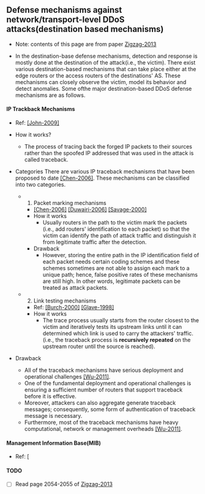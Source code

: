 ﻿Defense mechanisms against network/transport-level DDoS attacks(destination based mechanisms)
---

- Note: contents of this page are from paper [Zigzag-2013](https://github.com/hxwang/Security-Summary/blob/master/papers/ZargarJ13_Survey_Defense-Mechanism-against-DDoS.md)

- In the destination-base defense mechanisms, detection and response is mostly done at the destination of the attack(i.e., the victim). There exist various destination-based mechanisms that can take place either at the edge routers or the access routers of the destinations' AS. These mechanisms can closely observe the victim, model its behavior and detect anomalies. Some ofthe major destination-based DDoS defense mechanisms are as follows.

#### IP Trackback Mechanisms
- Ref: [[John-2009]](http://academypublisher.com/ijrte/vol01/no02/ijrte0102241245.pdf) 
- How it works?
	- The process of tracing back the forged IP packets to their sources rather than the spoofed IP addressed that was used in the attack is called traceback.
	
	
- Categories
There are various IP traceback mechanisms that have been proposed to date [[Chen-2006]](http://ieeexplore.ieee.org/xpl/login.jsp?tp=&arnumber=4150942&url=http%3A%2F%2Fieeexplore.ieee.org%2Fxpls%2Fabs_all.jsp%3Farnumber%3D4150942). These mechanisms can be classified into two categories.
	- 1. Packet marking mechanisms
		- [[Chen-2006]](http://ieeexplore.ieee.org/xpl/login.jsp?tp=&arnumber=4150942&url=http%3A%2F%2Fieeexplore.ieee.org%2Fxpls%2Fabs_all.jsp%3Farnumber%3D4150942)
		[[Duwairi-2006]](http://dl.acm.org/citation.cfm?id=1130864)
		[[Savage-2000]](http://dl.acm.org/citation.cfm?id=347560)
		- How it works
			- Usually routers in the path to the victim mark the packets (i.e., add routers' identification to each packet) so that the victim can identify the path of attack traffic and distinguish it from legitimate traffic after the detection. 
		- Drawback
			- However, storing the entire path in the IP identification field of each packet needs certain coding schemes and these schemes sometimes are not able to assign each mark to a unique path; hence, false positive rates of these mechanisms are still high. In other words, legitimate packets can be treated as attack packets.
	- 2. Link testing mechanisms
		- Ref: [[Burch-2000]](https://www.usenix.org/legacy/publications/library/proceedings/lisa2000/full_papers/burch/burch_html/index.html)
		[[Glave-1998]](http://archive.wired.com/science/discoveries/news/1998/01/9506)
		- How it works
			- The trace process usually starts from the router closest to the victim and iteratively tests its upstream links until it can determined which link is used to carry the attackers' traffic. (i.e., the traceback process is **recursively repeated** on the upstream router until the source is reached).
	
- Drawback
	- All of the traceback mechanisms have serious deployment and operational challenges [[Wu-2011]](http://ieeexplore.ieee.org/xpl/login.jsp?tp=&arnumber=5318904&url=http%3A%2F%2Fieeexplore.ieee.org%2Fxpls%2Fabs_all.jsp%3Farnumber%3D5318904). 
	- One of the fundamental deployment and operational challenges is ensuring a sufficient number of routers that support traceback before it is effective.
	- Moreover, attackers can also aggregate generate traceback messages; consequently, some form of authentication of traceback message is necessary.
	- Furthermore, most of the traceback mechanisms have heavy computational, network or management overheads [[Wu-2011]](http://ieeexplore.ieee.org/xpl/login.jsp?tp=&arnumber=5318904&url=http%3A%2F%2Fieeexplore.ieee.org%2Fxpls%2Fabs_all.jsp%3Farnumber%3D5318904).


#### Management Information Base(MIB)
- Ref: [


#### TODO
- [ ] Read page 2054-2055 of [Zigzag-2013]()
